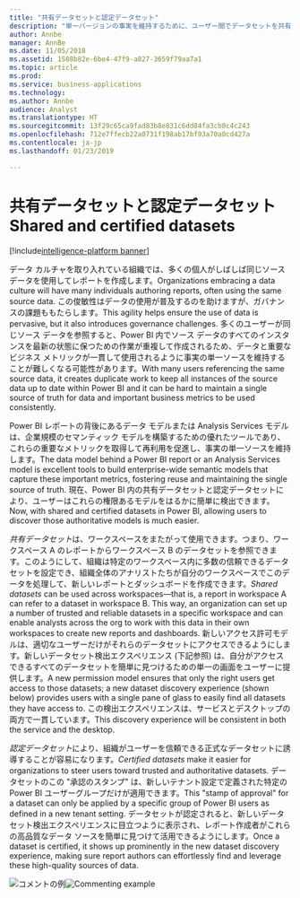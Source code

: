 ```yaml
---
title: "共有データセットと認定データセット"
description: "単一バージョンの事実を維持するために、ユーザー間でデータセットを共有します。"
author: Annbe
manager: AnnBe
ms.date: 11/05/2018
ms.assetid: 1508b82e-6be4-47f9-a827-3659f79aa7a1
ms.topic: article
ms.prod: 
ms.service: business-applications
ms.technology: 
ms.author: Annbe
audience: Analyst
ms.translationtype: HT
ms.sourcegitcommit: 13f29c65ca9fad83b8e831c6dd84fa3cb0c4c243
ms.openlocfilehash: 712e7ffecb22a0731f198ab17bf93a70a0cd427a
ms.contentlocale: ja-jp
ms.lasthandoff: 01/23/2019

---
```

# <a name="shared-and-certified-datasets"></a><span data-ttu-id="d0265-103">共有データセットと認定データセット</span><span class="sxs-lookup"><span data-stu-id="d0265-103">Shared and certified datasets</span></span>

[!include[intelligence-platform banner](../../includes/intelligence-platform.md)]

<span data-ttu-id="d0265-104">データ カルチャを取り入れている組織では、多くの個人がしばしば同じソース データを使用してレポートを作成します。</span><span class="sxs-lookup"><span data-stu-id="d0265-104">Organizations embracing a data culture will have many individuals authoring reports, often using the same source data.</span></span> <span data-ttu-id="d0265-105">この俊敏性はデータの使用が普及するのを助けますが、ガバナンスの課題ももたらします。</span><span class="sxs-lookup"><span data-stu-id="d0265-105">This agility helps ensure the use of data is pervasive, but it also introduces governance challenges.</span></span>  <span data-ttu-id="d0265-106">多くのユーザーが同じソース データを参照すると、Power BI 内でソース データのすべてのインスタンスを最新の状態に保つための作業が重複して作成されるため、データと重要なビジネス メトリックが一貫して使用されるように事実の単一ソースを維持することが難しくなる可能性があります。</span><span class="sxs-lookup"><span data-stu-id="d0265-106">With many users referencing the same source data, it creates duplicate work to keep all instances of the source data up to date within Power BI and it can be hard to maintain a single source of truth for data and important business metrics to be used consistently.</span></span> 

<span data-ttu-id="d0265-107">Power BI レポートの背後にあるデータ モデルまたは Analysis Services モデルは、企業規模のセマンティック モデルを構築するための優れたツールであり、これらの重要なメトリックを取得して再利用を促進し、事実の単一ソースを維持します。</span><span class="sxs-lookup"><span data-stu-id="d0265-107">The data model behind a Power BI report or an Analysis Services model is excellent tools to build enterprise-wide semantic models that capture these important metrics, fostering reuse and maintaining the single source of truth.</span></span> <span data-ttu-id="d0265-108">現在、Power BI 内の共有データセットと認定データセットにより、ユーザーはこれらの権限あるモデルをはるかに簡単に検出できます。</span><span class="sxs-lookup"><span data-stu-id="d0265-108">Now, with shared and certified datasets in Power BI, allowing users to discover those authoritative models is much easier.</span></span>

<span data-ttu-id="d0265-109">*共有データセット*は、ワークスペースをまたがって使用できます。つまり、ワークスペース A のレポートからワークスペース B のデータセットを参照できます。このようにして、組織は特定のワークスペース内に多数の信頼できるデータセットを設定でき、組織全体のアナリストたちが自分のワークスペースでこのデータを処理して、新しいレポートとダッシュボードを作成できます。</span><span class="sxs-lookup"><span data-stu-id="d0265-109">*Shared datasets* can be used across workspaces—that is, a report in workspace A can refer to a dataset in workspace B. This way, an organization can set up a number of trusted and reliable datasets in a specific workspace and can enable analysts across the org to work with this data in their own workspaces to create new reports and dashboards.</span></span> <span data-ttu-id="d0265-110">新しいアクセス許可モデルは、適切なユーザーだけがそれらのデータセットにアクセスできるようにします。新しいデータセット検出エクスペリエンス (下記参照) は、自分がアクセスできるすべてのデータセットを簡単に見つけるための単一の画面をユーザーに提供します。</span><span class="sxs-lookup"><span data-stu-id="d0265-110">A new permission model ensures that only the right users get access to those datasets; a new dataset discovery experience (shown below) provides users with a single pane of glass to easily find all datasets they have access to.</span></span> <span data-ttu-id="d0265-111">この検出エクスペリエンスは、サービスとデスクトップの両方で一貫しています。</span><span class="sxs-lookup"><span data-stu-id="d0265-111">This discovery experience will be consistent in both the service and the desktop.</span></span>

<span data-ttu-id="d0265-112">*認定データセット*により、組織がユーザーを信頼できる正式なデータセットに誘導することが容易になります。</span><span class="sxs-lookup"><span data-stu-id="d0265-112">*Certified datasets* make it easier for organizations to steer users toward trusted and authoritative datasets.</span></span> <span data-ttu-id="d0265-113">データセットのこの "承認のスタンプ" は、新しいテナント設定で定義された特定の Power BI ユーザーグループだけが適用できます。</span><span class="sxs-lookup"><span data-stu-id="d0265-113">This "stamp of approval" for a dataset can only be applied by a specific group of Power BI users as defined in a new tenant setting.</span></span> <span data-ttu-id="d0265-114">データセットが認定されると、新しいデータセット検出エクスペリエンスに目立つように表示され、レポート作成者がこれらの高品質なデータ ソースを簡単に見つけて活用できるようにします。</span><span class="sxs-lookup"><span data-stu-id="d0265-114">Once a dataset is certified, it shows up prominently in the new dataset discovery experience, making sure report authors can effortlessly find and leverage these high-quality sources of data.</span></span> 

<span data-ttu-id="d0265-115">![コメントの例](media/certified-datasets.png "認定データセット")</span><span class="sxs-lookup"><span data-stu-id="d0265-115">![Commenting example](media/certified-datasets.png "Certified datasets")</span></span>

